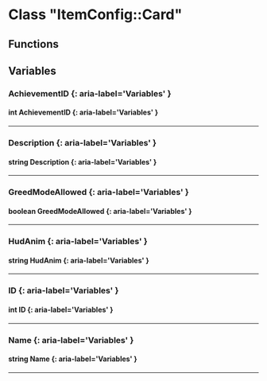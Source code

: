 # Class "ItemConfig::Card"
## Functions
## Variables
### AchievementID {: aria-label='Variables' }
#### int AchievementID  {: aria-label='Variables' }

___ 
### Description {: aria-label='Variables' }
#### string Description  {: aria-label='Variables' }

___ 
### GreedModeAllowed {: aria-label='Variables' }
#### boolean GreedModeAllowed  {: aria-label='Variables' }

___ 
### HudAnim {: aria-label='Variables' }
#### string HudAnim  {: aria-label='Variables' }

___ 
### ID {: aria-label='Variables' }
#### int ID  {: aria-label='Variables' }

___ 
### Name {: aria-label='Variables' }
#### string Name  {: aria-label='Variables' }

___ 
